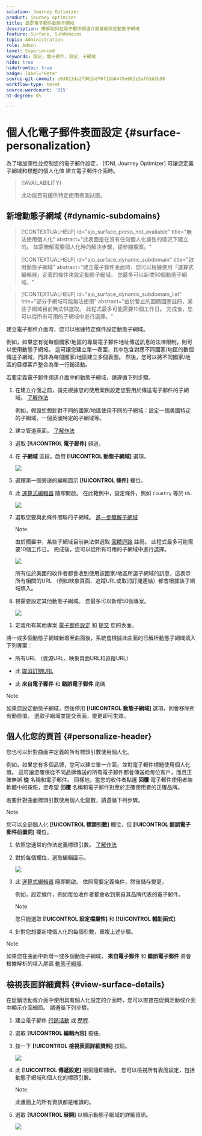 ```yaml
---
solution: Journey Optimizer
product: journey optimizer
title: 設定電子郵件動態子網域
description: 瞭解如何在電子郵件頻道介面層級設定動態子網域
feature: Surface, Subdomains
topic: Administration
role: Admin
level: Experienced
keywords: 設定，電子郵件，設定，子網域
hide: true
hidefromtoc: true
badge: label="Beta"
source-git-commit: e63823dc2f901b870f11b0478e682e2af61b5b98
workflow-type: tm+mt
source-wordcount: '815'
ht-degree: 0%

---
```


# 個人化電子郵件表面設定 {#surface-personalization}

為了增加彈性並控制您的電子郵件設定， [!DNL Journey Optimizer] 可讓您定義子網域和標題的個人化值<!--and URL tracking parameters--> 建立電子郵件介面時。

>[!AVAILABILITY]
>
>此功能目前僅供特定使用者測試版。 <!--To join the beta program, contact Adobe Customer Care.-->

## 新增動態子網域 {#dynamic-subdomains}

>[!CONTEXTUALHELP]
>id="ajo_surface_perso_not_available"
>title="無法使用個人化"
>abstract="此表面是在沒有任何個人化屬性的情況下建立的。 如需瞭解需要個人化時的解決步驟，請參閱檔案。"

>[!CONTEXTUALHELP]
>id="ajo_surface_dynamic_subdomain"
>title="啟用動態子網域"
>abstract="建立電子郵件表面時，您可以根據使用「運算式編輯器」定義的條件來設定動態子網域。 您最多可以新增50個動態子網域。"

>[!CONTEXTUALHELP]
>id="ajo_surface_dynamic_subdomain_list"
>title="部分子網域可能無法使用"
>abstract="由於暫止的回饋回圈註冊，某些子網域目前無法供選取。 此程式最多可能需要10個工作日。 完成後，您可以從所有可用的子網域中進行選擇。"

建立電子郵件介面時，您可以根據特定條件設定動態子網域。

例如，如果您有從每個國家/地區的專屬電子郵件地址傳送訊息的法律限制，則可以使用動態子網域。 這可讓您建立單一表面，其中包含對應不同國家/地區的數個傳送子網域，而非為每個國家/地區建立多個表面。 然後，您可以將不同國家/地區的目標客戶整合為單一行銷活動。

若要定義電子郵件頻道介面中的動態子網域，請遵循下列步驟。

1. 在建立介面之前，請先根據您的使用案例設定您要用於傳送電子郵件的子網域。 [了解作法](../configuration/about-subdomain-delegation.md)

   例如，假設您想針對不同的國家/地區使用不同的子網域：設定一個美國特定的子網域、一個英國特定的子網域等。

1. 建立管道表面。 [了解作法](../configuration/channel-surfaces.md)

1. 選取 **[!UICONTROL 電子郵件]** 頻道。

1. 在 **子網域** 區段，啟用 **[!UICONTROL 動態子網域]** 選項。

   ![](assets/surface-email-dynamic-subdomain.png)

1. 選擇第一個旁邊的編輯圖示 **[!UICONTROL 條件]** 欄位。

1. 此 [運算式編輯器](../personalization/personalization-build-expressions.md) 隨即開啟。 在此範例中，設定條件，例如 `Country` 等於 `US`.

   ![](assets/surface-email-edit-condition.png)

1. 選取您要與此條件關聯的子網域。 [進一步瞭解子網域](../configuration/about-subdomain-delegation.md)

   >[!NOTE]
   >
   >由於擱置中，某些子網域目前無法供選取 [回饋迴路](../reports/deliverability.md#feedback-loops) 註冊。 此程式最多可能需要10個工作日。 完成後，您可以從所有可用的子網域中進行選擇。 <!--where FL registration happens? is it when delegating a subdomain and you're awaiting from subdomain validation? or is it on ISP side only?-->

   ![](assets/surface-email-select-subdomain.png)

   所有位於美國的收件者都會收到使用該國家/地區所選子網域的訊息，這表示所有相關的URL （例如映象頁面、追蹤URL或取消訂閱連結）都會根據該子網域填入。

1. 視需要設定其他動態子網域。 您最多可以新增50個專案。

   ![](assets/surface-email-add-dynamic-subdomain.png)

<!--Select the [IP pool](../configuration/ip-pools.md) to associate with the surface. [Learn more](email-settings.md#subdomains-and-ip-pools)-->

1. 定義所有其他專案 [電子郵件設定](email-settings.md) 和 [提交](../configuration/channel-surfaces.md#create-channel-surface) 您的表面。

將一或多個動態子網域新增至曲面後，系統會根據此曲面的已解析動態子網域填入下列專案：

* 所有URL （資源URL、映象頁面URL和追蹤URL）

* 此 [取消訂閱URL](email-settings.md#list-unsubscribe)

* 此 **來自電子郵件** 和 **錯誤電子郵件** 尾碼

>[!NOTE]
>
>如果您設定動態子網域，然後停用 **[!UICONTROL 動態子網域]** 選項，則會移除所有動態值。 選取子網域並提交表面，變更即可生效。

## 個人化您的頁首 {#personalize-header}

您也可以針對曲面中定義的所有標頭引數使用個人化。

例如，如果您有多個品牌，您可以建立單一介面，並對電子郵件標題使用個人化值。 這可讓您確保從不同品牌傳送的所有電子郵件都會傳送給每位客戶，而且正確無誤 **從** 名稱和電子郵件。 同樣地，當您的收件者點選 **回覆** 電子郵件使用者端軟體中的按鈕，您希望 **回覆** 名稱和電子郵件對應於正確使用者的正確品牌。

若要針對曲面標頭引數使用個人化變數，請遵循下列步驟。

>[!NOTE]
>
>您可以全部個人化 **[!UICONTROL 標頭引數]** 欄位，但 **[!UICONTROL 錯誤電子郵件前置詞]** 欄位。


1. 依照您通常的作法定義標頭引數。 [了解作法](email-settings.md#email-header)

1. 對於每個欄位，選取編輯圖示。

   ![](assets/surface-email-personalize-header.png)

1. 此 [運算式編輯器](../personalization/personalization-build-expressions.md) 隨即開啟。 依照需要定義條件，然後儲存變更。

   例如，設定條件，例如每位收件者都會收到來自其品牌代表的電子郵件。

   >[!NOTE]
   >
   >您只能選取 **[!UICONTROL 設定檔屬性]** 和 **[!UICONTROL 輔助函式]**.

1. 針對您想要新增個人化的每個引數，重複上述步驟。

>[!NOTE]
>
>如果您在曲面中新增一或多個動態子網域， **來自電子郵件** 和 **錯誤電子郵件** 將會根據解析的填入尾碼 [動態子網域](#dynamic-subdomains).

<!--
## Use personalized URL tracking {#personalize-url-tracking}

To use personalized URL tracking prameters, follow the steps below.

1. Select the profile attribute of your choice from the expression editor.

1. Repeat the steps above for each tracking parameter you want to personalize.

Now when the email is sent out, this parameter will be automatically appended to the end of the URL. You can then capture this parameter in web analytics tools or in performance reports.
-->

## 檢視表面詳細資料 {#view-surface-details}

在促銷活動或介面中使用具有個人化設定的介面時，您可以直接在促銷活動或介面中顯示介面細節。 請遵循下列步驟。

1. 建立電子郵件 [行銷活動](../campaigns/create-campaign.md) 或 [歷程](../building-journeys/journey-gs.md).

1. 選取 **[!UICONTROL 編輯內容]** 按鈕。

1. 按一下 **[!UICONTROL 檢視表面詳細資料]** 按鈕。

   ![](assets/campaign-view-surface-details.png)

1. 此 **[!UICONTROL 傳遞設定]** 視窗隨即顯示。 您可以檢視所有表面設定，包括動態子網域和個人化的標頭引數。

   >[!NOTE]
   >
   >此畫面上的所有資訊都是唯讀的。

1. 選取 **[!UICONTROL 展開]** 以顯示動態子網域的詳細資訊。

   ![](assets/campaign-delivery-settings-subdomain-expand.png)

